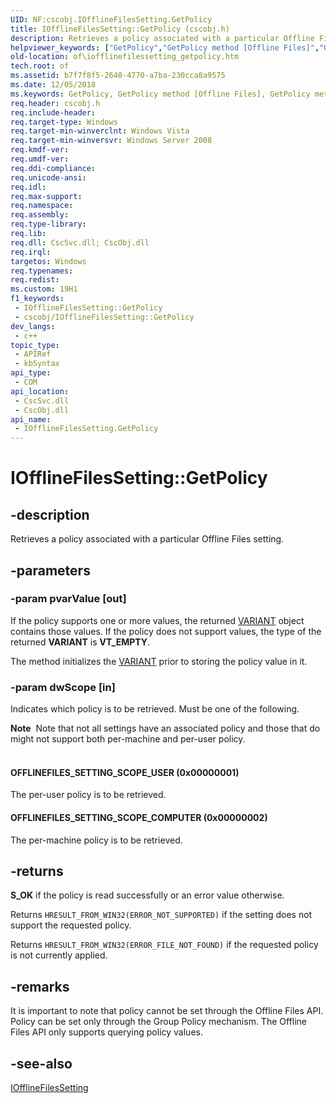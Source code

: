 ```yaml
---
UID: NF:cscobj.IOfflineFilesSetting.GetPolicy
title: IOfflineFilesSetting::GetPolicy (cscobj.h)
description: Retrieves a policy associated with a particular Offline Files setting.
helpviewer_keywords: ["GetPolicy","GetPolicy method [Offline Files]","GetPolicy method [Offline Files]","IOfflineFilesSetting interface","IOfflineFilesSetting interface [Offline Files]","GetPolicy method","IOfflineFilesSetting.GetPolicy","IOfflineFilesSetting::GetPolicy","OFFLINEFILES_SETTING_SCOPE_COMPUTER","OFFLINEFILES_SETTING_SCOPE_USER","cscobj/IOfflineFilesSetting::GetPolicy","of.iofflinefilessetting_getpolicy"]
old-location: of\iofflinefilessetting_getpolicy.htm
tech.root: of
ms.assetid: b7f7f8f5-2640-4770-a7ba-230cca8a9575
ms.date: 12/05/2018
ms.keywords: GetPolicy, GetPolicy method [Offline Files], GetPolicy method [Offline Files],IOfflineFilesSetting interface, IOfflineFilesSetting interface [Offline Files],GetPolicy method, IOfflineFilesSetting.GetPolicy, IOfflineFilesSetting::GetPolicy, OFFLINEFILES_SETTING_SCOPE_COMPUTER, OFFLINEFILES_SETTING_SCOPE_USER, cscobj/IOfflineFilesSetting::GetPolicy, of.iofflinefilessetting_getpolicy
req.header: cscobj.h
req.include-header: 
req.target-type: Windows
req.target-min-winverclnt: Windows Vista
req.target-min-winversvr: Windows Server 2008
req.kmdf-ver: 
req.umdf-ver: 
req.ddi-compliance: 
req.unicode-ansi: 
req.idl: 
req.max-support: 
req.namespace: 
req.assembly: 
req.type-library: 
req.lib: 
req.dll: CscSvc.dll; CscObj.dll
req.irql: 
targetos: Windows
req.typenames: 
req.redist: 
ms.custom: 19H1
f1_keywords:
 - IOfflineFilesSetting::GetPolicy
 - cscobj/IOfflineFilesSetting::GetPolicy
dev_langs:
 - c++
topic_type:
 - APIRef
 - kbSyntax
api_type:
 - COM
api_location:
 - CscSvc.dll
 - CscObj.dll
api_name:
 - IOfflineFilesSetting.GetPolicy
---
```


# IOfflineFilesSetting::GetPolicy


## -description

Retrieves a policy associated with a particular Offline Files setting.

## -parameters

### -param pvarValue [out]

If the policy supports one or more values, the returned <a href="/windows/desktop/api/oaidl/ns-oaidl-variant">VARIANT</a> object contains those values.  If the policy does not support values, the type of the returned <b>VARIANT</b> is <b>VT_EMPTY</b>.

The method initializes the <a href="/windows/desktop/api/oaidl/ns-oaidl-variant">VARIANT</a> prior to storing the policy value in it.

### -param dwScope [in]

Indicates which policy is to be retrieved.  Must be one of the following.

<div class="alert"><b>Note</b>  Note that not all settings have an associated policy and those that do might not support both per-machine and per-user policy.</div>
<div> </div>


#### OFFLINEFILES_SETTING_SCOPE_USER (0x00000001)

The per-user policy is to be retrieved.



#### OFFLINEFILES_SETTING_SCOPE_COMPUTER (0x00000002)

The per-machine policy is to be retrieved.

## -returns

<b>S_OK</b> if the policy is read successfully or an error value otherwise.

Returns <code>HRESULT_FROM_WIN32(ERROR_NOT_SUPPORTED)</code> if the setting does not support the requested policy.

Returns <code>HRESULT_FROM_WIN32(ERROR_FILE_NOT_FOUND)</code> if the requested policy is not currently applied.

## -remarks

It is important to note that policy cannot be set through the Offline Files API.  Policy can be set only through the Group Policy mechanism.  The Offline Files API only supports querying policy values.

## -see-also

<a href="/previous-versions/windows/desktop/api/cscobj/nn-cscobj-iofflinefilessetting">IOfflineFilesSetting</a>